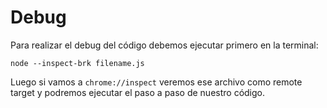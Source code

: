 # Debug

Para realizar el debug del código debemos ejecutar primero en la terminal:

```
node --inspect-brk filename.js
```



Luego si vamos a `chrome://inspect` veremos ese archivo como remote target y podremos ejecutar el paso a paso de nuestro código.

